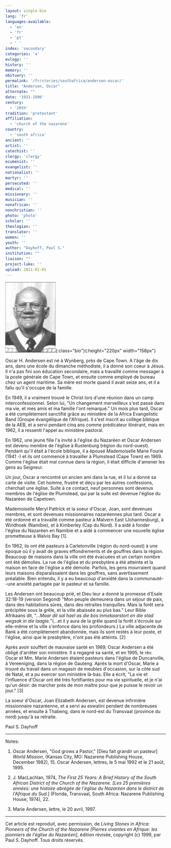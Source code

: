```yaml
---
layout: single-bio
lang: 'fr'
languages-available:
  - 'en'
  - 'fr'
  - 'pt'
  - ' '
index: 'secondary'
categories: 'a'
eulogy: ''
history: ''
memory: ''
obituary: ''
permalink: '/fr/stories/southafrica/andersen-oscar/'
title: "Andersen, Oscar"
alternate: ""
date: '1931-1996'
century:
  - '20th'
tradition: 'protestant'
affiliation:
  - 'church of the nazarene'
country:
  - 'south africa'
ancient: ''
artist: ''
catechist: ''
clergy: 'clergy'
ecumenist: ''
evangelist: ''
nationalist: ''
martyr: ''
persecuted: ''
medical: ''
missionary: ''
musician: ''
nonafrican: ''
nonchristian: ''
photo: 'photo'
scholar: ''
theologian: ''
translator: ''
women: ''
youth: ''
author: "Dayhoff, Paul S."
institution: ""
liaison: ""
project-luke: ''
upload: 2011-01-01
---
```


![Oscar Andersen](/images/bio-pics/southafrica/andersen-oscar/andersen-oscar.jpg){:class="bio"}{:height="220px" width="158px"}

Oscar H. Andersen est né à Wynberg, près de Cape Town. A l'âge de dix ans, dans une école du dimanche méthodiste, il a donné son coeur à Jésus. Il n'a pas fini son éducation secondaire, mais a travaillé comme messager à la poste générale de Cape Town, et ensuite comme employé de bureau chez un agent maritime. Sa mère est morte quand il avait seize ans, et il a fallu qu'il s'occupe de la famille.

En 1949, il a vraiment trouvé le Christ lors d'une réunion dans un camp interconfessionnel. Selon lui, "Un changement merveilleux s'est passé dans ma vie, et mes amis et ma famille l'ont remarqué." Un mois plus tard, Oscar a été complètement sanctifié grâce au ministère de la Africa Evangelistic Band (Groupe évangélique de l'Afrique). Il s'est inscrit au collège biblique de la AEB, et a servi pendant cinq ans comme prédicateur itinérant, mais en 1962, il a ressenti l'appel au ministère pastoral.

En 1962, une jeune fille l'a invité à l'église du Nazaréen et Oscar Andersen est devenu membre de l'église à Rustenburg (région du nord-ouest). Pendant qu'il était à l'école biblique, il a épousé Mademoiselle Marie Fourie (1941 -) et ils ont commencé à travailler à Plumstead (Cape Town) en 1969. Comme l'&eacute;glise était mal connue dans la région, il était difficile d'amener les gens au Seigneur.

Un jour, Oscar a rencontré un ancien ami dans la rue, et il lui a donné sa carte de visite. Cet homme, frustré et déçu par les autres confessions, cherchait une église. Suite à ce contact, neuf personnes sont devenus membres de l'église de Plumstead, qui par la suite est devenue l'église du Nazaréen de Capetown.

Mademoiselle Meryl Pattrick et la soeur d'Oscar, Joan, sont devenues membres, et sont devenues missionnaires nazaréennes plus tard. Oscar a été ordonné et a travaillé comme pasteur à Malvern East (Johannesburg), à Windhoek (Namibie), et à Kimberley (Cap du Nord). Il a aidé à fonder l'église du Nazaréen en Namibie et a aidé &agrave; commencer une nouvelle église prometteuse à Walvis Bay [1].

En 1962, ils ont été pasteurs à Carletonville (région du nord-ouest) &agrave; une époque où il y avait de graves effondrements et de gouffres dans la région. Beaucoup de maisons dans la ville ont été évacuées et un certain nombre ont été démolies. La rue de l'église et du presbytère a été atteinte et la maison en face de l'église a été démolie. Parfois, les gens mourraient quand leurs maisons disparaîssaient dans les gouffres, sans avertissement préalable. Bien entendu, il y a eu beaucoup d'anxiété dans la communauté--une anxiété partagée par le pasteur et sa famille.

Les Andersen ont beaucoup prié, et Dieu leur a donné la promesse d'Esaïe 32:18-19 (version Segond) "Mon peuple demeurera dans un séjour de paix, dans des habitations sûres, dans des retraites tranquilles. Mais la forêt sera précipitée sous la grêle, et la ville abaissée au plus bas." Leur Bible Afrikaans dit, "...*Maar dit sal hael as die bos inmekaarstort en die stad wegsak in die laagte.*"(...et il y aura de la grêle quand la forêt s'écroule sur elle-même et la ville s'enfonce dans les profondeurs.) La ville adjacente de Bank a été complètement abandonnée, mais ils sont restés à leur poste, et l'église, ainsi que le presbytère, n'ont pas été atteints. [2]

Après avoir souffert de mauvaise santé en 1989, Oscar Andersen a été obligé d'arrêter son ministère. Il a regagné sa santé, et en 1995, le rév. Oscar et Mm. Marie Andersen étaient pasteurs dans l'église de Duncanville, à Vereeniging, dans la région de Gauteng. Après la mort d'Oscar, Marie a trouvé du travail dans un magasin de meubles d'occasion, sur la côte sud de Natal, et a pu exercer son ministère là-bas. Elle a écrit, "La vie et l'influence d'Oscar ont été très fortifiantes pour ma vie spirituelle, et je n'ai qu'un désir: de marcher près de mon maître pour que je puisse le revoir un jour." [3]

La soeur d'Oscar, Joan Elizabeth Andersen, est devenue infirmière missionnaire nazaréenne, et a servi au eswatini pendant de nombreuses années, et ensuite à Thabeng, dans le nord-est du Transvaal (province du nord) jusqu'à sa retraite.

Paul S. Dayhoff

---

Notes:

1. Oscar Andersen, "God grows a Pastor," [Dieu fait grandir un pasteur] *World Mission*, (Kansas City, MO: Nazarene Publishing House, December 1982), 15. Oscar Andersen, lettres, le 5 mai 1992 et le 21 août, 1995.

2. J. MacLachlan, 1974, *The First 25 Years: A Brief History of the South African District of the Church of the Nazarene. [Les 25 premières années: une histoire abrégée de l'église du Nazaréen dans le district de l'Afrique du Sud.*] (Florida, Transvaal, South Africa: Nazarene Publishing House, 1974), 22.

3. Marie Andersen, lettre, le 20 avril, 1997.

---

Cet article est reproduit, avec permission, de *Living Stones in Africa: Pioneers of the Church of the Nazarene [Pierres vivantes en Afrique: les pionniers de l'église du Nazaréen]*, édition révisée, copyright (c) 1999, par Paul S. Dayhoff. Tous droits réservés.

